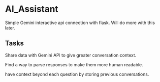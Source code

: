 # AI_Assistant
Simple Gemini interactive api connection with flask. Will do more with this later.

## Tasks

Share data with Gemini API to give greater conversation context.

Find a way to parse responses to make them more human readable.

have context beyond each question by storing previous conversations.